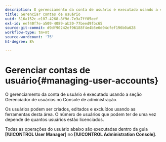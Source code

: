 ```yaml
---
description: O gerenciamento da conta de usuário é executado usando a seção Gerenciador de usuários no Console de administração.
title: Gerenciar contas de usuário
uuid: 516a152c-e107-4268-8f9d-7e3a7ff05eef
exl-id: eef40f7e-a509-4089-ab20-77beed9fbc65
source-git-commit: d9df90242ef96188f4e4b5e6d04cfef196b0a628
workflow-type: tm+mt
source-wordcount: '75'
ht-degree: 8%

---
```


# Gerenciar contas de usuário{#managing-user-accounts}

O gerenciamento da conta de usuário é executado usando a seção Gerenciador de usuários no Console de administração.

Os usuários podem ser criados, editados e excluídos usando as ferramentas desta área. O número de usuários que podem ter de uma vez depende de quantos usuários estão licenciados.

Todas as operações do usuário abaixo são executadas dentro da guia **[!UICONTROL User Manager]** no **[!UICONTROL Administration Console]**.
